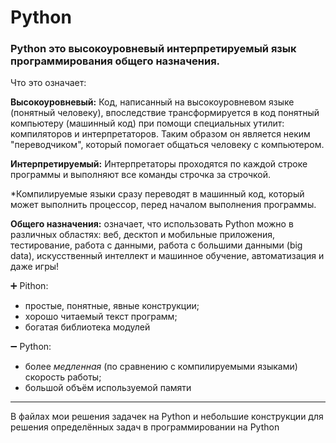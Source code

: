 # Python
### Python это высокоуровневый интерпретируемый язык программирования общего назначения.

Что это означает:

**Высокоуровневый:** Код, написанный на высокоуровневом языке (понятный человеку), впоследствие трансформируется в код понятный компьютеру (машинный код) при помощи специальных утилит: компиляторов и интерпретаторов.
Таким образом он является неким "переводчиком", который помогает общаться человеку с компьютером.

**Интерпретируемый:** Интерпретаторы проходятся по каждой строке программы и выполняют все команды строчка за строчкой.

*Компилируемые языки сразу переводят в машинный код, который может выполнить процессор, перед началом выполнения программы.

**Общего назначения:** означает, что использовать Python можно в различных областях: веб, десктоп и мобильные приложения, тестирование, работа с данными, работа с большими данными (big data), искусственный интеллект и машинное обучение, автоматизация и даже игры!


➕ Pithon:
- простые, понятные, явные конструкции;
- хорошо читаемый текст программ;
- богатая библиотека модулей

➖ Python:
- более *медленная* (по сравнению с компилируемыми языками) скорость работы;
- большой объём используемой памяти
___

В файлах мои решения задачек на Python и небольшие конструкции для решения определённых задач в программировании на Python
